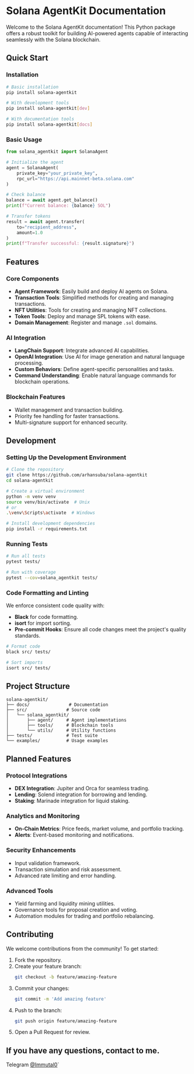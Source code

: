 # Solana AgentKit Documentation

Welcome to the Solana AgentKit documentation! This Python package offers a robust toolkit for building AI-powered agents capable of interacting seamlessly with the Solana blockchain.

## Quick Start

### Installation

```bash
# Basic installation
pip install solana-agentkit

# With development tools
pip install solana-agentkit[dev]

# With documentation tools
pip install solana-agentkit[docs]
```

### Basic Usage

```python
from solana_agentkit import SolanaAgent

# Initialize the agent
agent = SolanaAgent(
    private_key="your_private_key",
    rpc_url="https://api.mainnet-beta.solana.com"
)

# Check balance
balance = await agent.get_balance()
print(f"Current balance: {balance} SOL")

# Transfer tokens
result = await agent.transfer(
    to="recipient_address",
    amount=1.0
)
print(f"Transfer successful: {result.signature}")
```

## Features

### Core Components

- **Agent Framework**: Easily build and deploy AI agents on Solana.
- **Transaction Tools**: Simplified methods for creating and managing transactions.
- **NFT Utilities**: Tools for creating and managing NFT collections.
- **Token Tools**: Deploy and manage SPL tokens with ease.
- **Domain Management**: Register and manage `.sol` domains.

### AI Integration

- **LangChain Support**: Integrate advanced AI capabilities.
- **OpenAI Integration**: Use AI for image generation and natural language processing.
- **Custom Behaviors**: Define agent-specific personalities and tasks.
- **Command Understanding**: Enable natural language commands for blockchain operations.

### Blockchain Features

- Wallet management and transaction building.
- Priority fee handling for faster transactions.
- Multi-signature support for enhanced security.

## Development

### Setting Up the Development Environment

```bash
# Clone the repository
git clone https://github.com/arhansuba/solana-agentkit
cd solana-agentkit

# Create a virtual environment
python -m venv venv
source venv/bin/activate  # Unix
# or
.\venv\Scripts\activate  # Windows

# Install development dependencies
pip install -r requirements.txt
```

### Running Tests

```bash
# Run all tests
pytest tests/

# Run with coverage
pytest --cov=solana_agentkit tests/
```

### Code Formatting and Linting

We enforce consistent code quality with:

- **Black** for code formatting.
- **isort** for import sorting.
- **Pre-commit Hooks**: Ensure all code changes meet the project's quality standards.

```bash
# Format code
black src/ tests/

# Sort imports
isort src/ tests/
```

## Project Structure

```
solana-agentkit/
├── docs/               # Documentation
├── src/               # Source code
│   └── solana_agentkit/
│       ├── agent/     # Agent implementations
│       ├── tools/     # Blockchain tools
│       └── utils/     # Utility functions
├── tests/             # Test suite
└── examples/          # Usage examples
```

## Planned Features

### Protocol Integrations

- **DEX Integration**: Jupiter and Orca for seamless trading.
- **Lending**: Solend integration for borrowing and lending.
- **Staking**: Marinade integration for liquid staking.

### Analytics and Monitoring

- **On-Chain Metrics**: Price feeds, market volume, and portfolio tracking.
- **Alerts**: Event-based monitoring and notifications.

### Security Enhancements

- Input validation framework.
- Transaction simulation and risk assessment.
- Advanced rate limiting and error handling.

### Advanced Tools

- Yield farming and liquidity mining utilities.
- Governance tools for proposal creation and voting.
- Automation modules for trading and portfolio rebalancing.

## Contributing

We welcome contributions from the community! To get started:

1. Fork the repository.
2. Create your feature branch:
   ```bash
   git checkout -b feature/amazing-feature
   ```
3. Commit your changes:
   ```bash
   git commit -m 'Add amazing feature'
   ```
4. Push to the branch:
   ```bash
   git push origin feature/amazing-feature
   ```
5. Open a Pull Request for review.

## If you have any questions, contact to me.
Telegram <a href="https://t.me/Immutal0" target="_blank">@Immutal0</a>`